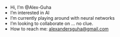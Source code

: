 - Hi, I’m @Alex-Guha
- I’m interested in AI
- I’m currently playing around with neural networks
- I’m looking to collaborate on ... no clue.
- How to reach me: alexandersguha@gmail.com

<!---
Alex-Guha/Alex-Guha is a ✨ special ✨ repository because its `README.md` (this file) appears on your GitHub profile.
You can click the Preview link to take a look at your changes.
--->

